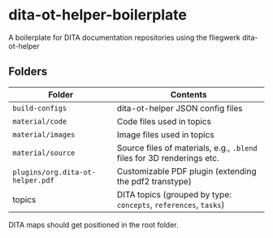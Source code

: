 # dita-ot-helper-boilerplate

A boilerplate for DITA documentation repositories using the fliegwerk dita-ot-helper

## Folders

|Folder|Contents|
|---|---|
|`build-configs`|dita-ot-helper JSON config files|
|`material/code`|Code files used in topics|
|`material/images`|Image files used in topics|
|`material/source`|Source files of materials, e.g., `.blend` files for 3D renderings etc.|
|`plugins/org.dita-ot-helper.pdf`|Customizable PDF plugin (extending the pdf2 transtype)|
|topics|DITA topics (grouped by type: `concepts`, `references`, `tasks`)|

DITA maps should get positioned in the root folder.